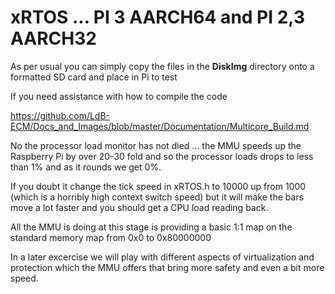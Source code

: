 
# xRTOS ... PI 3 AARCH64 and PI 2,3 AARCH32
As per usual you can simply copy the files in the **DiskImg** directory onto a formatted SD card and place in Pi to test 
>
If you need assistance with how to compile the code
>
https://github.com/LdB-ECM/Docs_and_Images/blob/master/Documentation/Multicore_Build.md
>
No the processor load monitor has not died ... the MMU speeds up the Raspberry Pi by over 20-30 fold and so the processor loads drops to less than 1% and as it rounds we get 0%.
>
If you doubt it change the tick speed in xRTOS.h to 10000 up from 1000 (which is a horribly high context switch speed) but it will make the bars move a lot faster and you should get a CPU load reading back.
>
All the MMU is doing at this stage is providing a basic 1:1 map on the standard memory map from 0x0 to 0x80000000
>
In a later excercise we will play with different aspects of virtualization and protection which the MMU offers that bring more safety and even a bit more speed.
